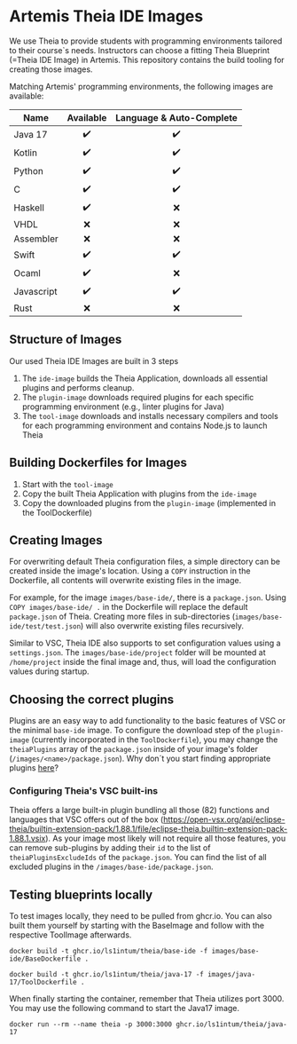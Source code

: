 # Artemis Theia IDE Images

We use Theia to provide students with programming environments tailored to their course`s needs. Instructors can choose a fitting Theia Blueprint (=Theia IDE Image) in Artemis. This repository contains the build tooling for creating those images.

Matching Artemis' programming environments, the following images are available:

| Name      | Available | Language & Auto-Complete |
|-----------|:---------:|:----------------:|
| Java 17   | ✔️         |         ✔️        |
| Kotlin    | ✔️         |         ✔️        |
| Python    | ✔️         |         ✔️        |
| C         | ✔️         |         ✔️        |
| Haskell   | ✔️         |        ❌        |
| VHDL      | ❌        |        ❌        |
| Assembler | ❌        |        ❌        |
| Swift     | ✔️         |        ✔️         |
| Ocaml     | ✔️         |        ❌        |
| Javascript| ✔️         |        ✔️         |
| Rust      | ❌        |        ❌        |


## Structure of Images

Our used Theia IDE Images are built in 3 steps

1. The `ide-image` builds the Theia Application, downloads all essential plugins and performs cleanup.
2. The `plugin-image` downloads required plugins for each specific programming environment (e.g., linter plugins for Java)
3. The `tool-image` downloads and installs necessary compilers and tools for each programming environment and contains Node.js to launch Theia

## Building Dockerfiles for Images

1. Start with the `tool-image`
2. Copy the built Theia Application with plugins from the `ide-image`
3. Copy the downloaded plugins from the `plugin-image` (implemented in the ToolDockerfile)

## Creating Images

For overwriting default Theia configuration files, a simple directory can be created inside the image's location. Using a `COPY` instruction in the Dockerfile, all contents will overwrite existing files in the image.

For example, for the image `images/base-ide/`, there is a `package.json`. Using `COPY images/base-ide/ .` in the Dockerfile will replace the default `package.json` of Theia. Creating more files in sub-directories (`images/base-ide/test/test.json`) will also overwrite existing files recursively.

Similar to VSC, Theia IDE also supports to set configuration values using a `settings.json`. The `images/base-ide/project` folder will be mounted at `/home/project` inside the final image and, thus, will load the configuration values during startup.

## Choosing the correct plugins

Plugins are an easy way to add functionality to the basic features of VSC or the minimal `base-ide` image. To configure the download step of the `plugin-image` (currently incorporated in the `ToolDockerfile`), you may change the `theiaPlugins` array of the `package.json` inside of your image's folder (`/images/<name>/package.json`). Why don´t you start finding appropriate plugins [here](https://open-vsx.org/)?

### Configuring Theia's VSC built-ins

Theia offers a large built-in plugin bundling all those (82) functions and languages that VSC offers out of the box (https://open-vsx.org/api/eclipse-theia/builtin-extension-pack/1.88.1/file/eclipse-theia.builtin-extension-pack-1.88.1.vsix). As your image most likely will not require all those features, you can remove sub-plugins by adding their `id` to the list of `theiaPluginsExcludeIds` of the `package.json`. You can find the list of all excluded plugins in the `/images/base-ide/package.json`.

## Testing blueprints locally

To test images locally, they need to be pulled from ghcr.io. You can also built them yourself by starting with the BaseImage and follow with the respective ToolImage afterwards.

```
docker build -t ghcr.io/ls1intum/theia/base-ide -f images/base-ide/BaseDockerfile .

docker build -t ghcr.io/ls1intum/theia/java-17 -f images/java-17/ToolDockerfile .
```

When finally starting the container, remember that Theia utilizes port 3000. You may use the following command to start the Java17 image.

```
docker run --rm --name theia -p 3000:3000 ghcr.io/ls1intum/theia/java-17
```
